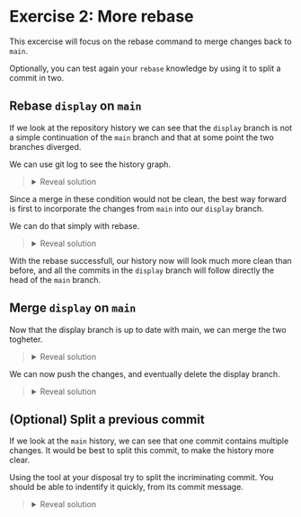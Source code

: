 # Exercise 2: More rebase

This excercise will focus on the rebase command to merge changes back to `main`.

Optionally, you can test again your `rebase` knowledge by using it to split a commit in two.

## Rebase `display` on `main`

If we look at the repository history we can see that the `display` branch is not a simple continuation of the `main` branch and that at some point the two branches diverged.

We can use git log to see the history graph.

><details><summary>Reveal solution</summary>
>
>```bash
>git log --oneline --graph --all
>```
>
>```text
>* 2041b46 (HEAD -> main) Specify bash in code snippets
>* 5cae577 Add simulation steps
>| * 35a9bc3 (display) Add sample output to README.md
>| * c1e7262 Add print to main function
>| * dc31246 Add print implementation
>| * 3b94196 Add ostream operator
>|/
>* e172778 Add daisies spreading step
>* a216c3d Add build folder to gitignore and remove it
>* c8f0106 Implement temperatures diffusion
>* b22b02e Add compilation instructions to README.md
>* bd41f7f Add Cmake configuration
>* 764b5d5 Implement local heating due to Albedo
>* 062a8b0 Initial implementation of World and Daisy
>* a8343bd Add initial daisyworld description
>* bc4105a Initial implementation of cpp project
>* 491484f Initial commit
>```
>
></details>

Since a merge in these condition would not be clean, the best way forward is first to incorporate the changes from `main` into our `display` branch.

We can do that simply with rebase.

><details><summary>Reveal solution</summary>
>First we make sure we are in the `display` branch, then we simply call rebase to apply the commits on top of the *head* of `main`
>
>```bash
>git switch display
>git rebase main
>```
>
>We will incur on a merge conflict. Let's deal with this by fixing the conflicting part of the code, than continue with the rebase.
>
> >:warning: A conflict is marked as solved when all the `<<<<<<<`, `=======`, and `>>>>>>>` markers are removed.
>
>A possible implementation of the `main.cpp` that fix the conflict is available in [solutions](/solutions/main.cpp)
>
>```bash
>...after editing main.cpp
>git add main.cpp
>git rebase --continue
>```
>
>Launching `git rebase --continue` right after the `add` will make sure that there is a (interrupted) rebase in progress before calling git commit.
>
></details>

With the rebase successfull, our history now will look much more clean than before, and all the commits in the `display` branch will follow directly the head of the `main` branch.

## Merge `display` on `main`

Now that the display branch is up to date with main, we can merge the two togheter.

><details><summary>Reveal solution</summary>
>
>First we move to the `main` branch.
>
>```bash
>git switch main
>```
>
>To merge the changes we will have to use the merge command.
>
>```bash
>git merge display
>```
>
>Since the `display` branch has a linear history with the main branch, git will use the fastforward, and simply move the *head ref* of `main` to point at the same commit of `display`.
>
></details>

We can now push the changes, and eventually delete the display branch.

><details><summary>Reveal solution</summary>
>
>```bash
>git push
>git branch -d display
>```
>
>the `-d` option works only if the branch has already been merged, otherwise it will not get deleted.
></details>

## (Optional) Split a previous commit

If we look at the `main` history, we can see that one commit contains multiple changes. It would be best to split this commit, to make the history more clear.

Using the tool at your disposal try to split the incriminating commit. You should be able to indentify it quickly, from its commit message.

><details><summary>Reveal solution</summary>
>Looking at the logs we can find the commit:
>
>```bash
>git log -1 3be66b1
>```
>
>```text
>commit 3be66b1f51e85c49f9251231de4f48f90fd4dd80
>Author: Simone Rossi Tisbeni <simone.rossitisbeni@unibo.it>
>Date:   Wed Apr 3 11:51:26 2024 +0200
>
>    Initial implementation of World and Daisy
>
>    This commit adds both the World and Daisy classes to the project.
>    It is better to split the implementation of these two classes
>    into separate commits.
>```
>
>We now start a rebase that reach that commit by referencing its parent:
>
>```bash
>git rebase -i 3be66b1^
>```
>
>set the todo list on that commit (it will be the first item) to `edit`.
>
>This will put us out to the command line after applying the commit.
>
>Now we can use `reset` to move back the head of the branch by one commit, keeping the changes in the working directory.
>
>```bash
>git reset --mixed HEAD~
>```
>
>We can explore the changes to tracked files using:
>
>```bash
>git diff
>```
>
>This will not show the new files added, but you can see them listed with `git status`
>
>We now stage and commit the changes that we want to add to the first commit:
>
>```bash
>git add daisy.hpp
>git commit -m "Add initial implementation of Daisy"
>```
>
>and finally the changes belonging to the second commit
>
>```bash
>git add world.cpp world.hpp main.cpp
>git commit -m "Add initial implementation of World"
>```
>
>We are now ready to finish the rebase:
>
>```bash
>git reabse --continue
>```
>
>>:warning: If we have run the daisyworld simulation before, we could find in our repository a `build/` folder that we should not add to the repository.  
>>However you may notice that the build/ directory was not yet added to the `.gitignore` file.  
>>For now, simply remove it to allow the rebase to continue without errors.
>
>Now that we changed the history of our main branch we are again forced to do a push with the --force-with-lease option.
></details>
